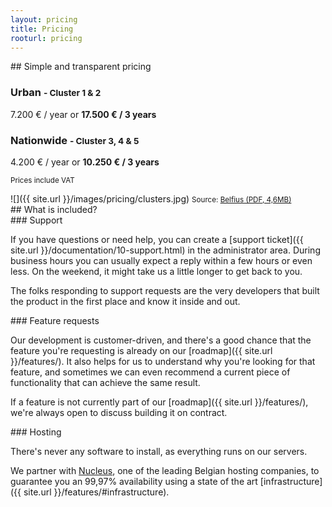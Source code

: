 ```yaml
---
layout: pricing
title: Pricing
rooturl: pricing
---
```


<div class="group" markdown="1">
<div class="pricing__content" markdown="1">
## Simple and transparent pricing

### Urban <small>- Cluster 1 & 2</small>

7.200 € / year or **17.500 € / 3 years**

### Nationwide <small>- Cluster 3, 4 & 5</small>

4.200 € / year or **10.250 € / 3 years**

<small>Prices include VAT</small>
</div>

<div class="pricing__image" markdown="1">
![]({{ site.url }}/images/pricing/clusters.jpg)
<small>Source: <a href="https://www.belfius.be/common/NL/multimedia/MMDownloadableFile/PublicSocial/Expertise/financesCPAS/2014/MMDF%20financi%C3%ABle%20situatie%20van%20de%20politiezones.pdf">Belfius (PDF, 4,6MB)</a></small>
</div>
</div>

<div class="group" markdown="1">
## What is included?

<div>
<div class="one-half" markdown="1">
### Support

If you have questions or need help, you can create a [support ticket]({{ site.url }}/documentation/10-support.html) in the administrator area. During business hours you can usually expect a reply within a few hours or even less. On the weekend, it might take us a little longer to get back to you.

The folks responding to support requests are the very developers that built the product in the first place and know it inside and out.
</div>

<div class="one-half" markdown="1">
### Feature requests

Our development is customer-driven, and there's a good chance that the feature you're requesting is already on our [roadmap]({{ site.url }}/features/). It also helps for us to understand why you're looking for that feature, and sometimes we can even recommend a current piece of functionality that can achieve the same result.

If a feature is not currently part of our [roadmap]({{ site.url }}/features/), we're always open to discuss building it on contract.
</div>

<div class="one-half" markdown="1">
### Hosting

There's never any software to install, as everything runs on our servers.

We partner with [Nucleus](https://www.nucleus.be/en/), one of the leading Belgian hosting companies, to guarantee you an 99,97% availability using a state of the art [infrastructure]({{ site.url }}/features/#infrastructure).
</div>
</div>

</div>